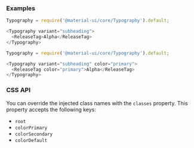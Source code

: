 ### Examples

```js
Typography = require('@material-ui/core/Typography').default;

<Typography variant="subheading">
  <ReleaseTag>Alpha</ReleaseTag>
</Typography>
```

```js
Typography = require('@material-ui/core/Typography').default;

<Typography variant="subheading" color="primary">
  <ReleaseTag color="primary">Alpha</ReleaseTag>
</Typography>
```

### CSS API

You can override the injected class names with the ``classes`` property. This
property accepts the following keys:

* ``root``
* ``colorPrimary``
* ``colorSecondary``
* ``colorDefault``
